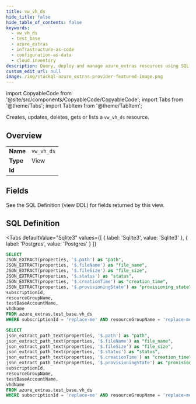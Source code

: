 ```yaml
--- 
title: vw_vh_ds
hide_title: false
hide_table_of_contents: false
keywords:
  - vw_vh_ds
  - test_base
  - azure_extras
  - infrastructure-as-code
  - configuration-as-data
  - cloud inventory
description: Query, deploy and manage azure_extras resources using SQL
custom_edit_url: null
image: /img/stackql-azure_extras-provider-featured-image.png
---
```


import CopyableCode from '@site/src/components/CopyableCode/CopyableCode';
import Tabs from '@theme/Tabs';
import TabItem from '@theme/TabItem';

Creates, updates, deletes, gets or lists a <code>vw_vh_ds</code> resource.

## Overview
<table><tbody>
<tr><td><b>Name</b></td><td><code>vw_vh_ds</code></td></tr>
<tr><td><b>Type</b></td><td>View</td></tr>
<tr><td><b>Id</b></td><td><CopyableCode code="azure_extras.test_base.vw_vh_ds" /></td></tr>
</tbody></table>

## Fields

See the SQL Definition (view DDL) for fields returned by this view.

## SQL Definition

<Tabs
defaultValue="Sqlite3"
values={[
{ label: 'Sqlite3', value: 'Sqlite3' },
{ label: 'Postgres', value: 'Postgres' }
]}
>
<TabItem value="Sqlite3">

```sql
SELECT
JSON_EXTRACT(properties, '$.path') as "path",
JSON_EXTRACT(properties, '$.fileName') as "file_name",
JSON_EXTRACT(properties, '$.fileSize') as "file_size",
JSON_EXTRACT(properties, '$.status') as "status",
JSON_EXTRACT(properties, '$.creationTime') as "creation_time",
JSON_EXTRACT(properties, '$.provisioningState') as "provisioning_state",
subscriptionId,
resourceGroupName,
testBaseAccountName,
vhdName
FROM azure_extras.test_base.vh_ds
WHERE subscriptionId = 'replace-me' AND resourceGroupName = 'replace-me' AND testBaseAccountName = 'replace-me';
```

</TabItem>
<TabItem value="Postgres">

```sql
SELECT
json_extract_path_text(properties, '$.path') as "path",
json_extract_path_text(properties, '$.fileName') as "file_name",
json_extract_path_text(properties, '$.fileSize') as "file_size",
json_extract_path_text(properties, '$.status') as "status",
json_extract_path_text(properties, '$.creationTime') as "creation_time",
json_extract_path_text(properties, '$.provisioningState') as "provisioning_state",
subscriptionId,
resourceGroupName,
testBaseAccountName,
vhdName
FROM azure_extras.test_base.vh_ds
WHERE subscriptionId = 'replace-me' AND resourceGroupName = 'replace-me' AND testBaseAccountName = 'replace-me';
```

</TabItem>
</Tabs>
